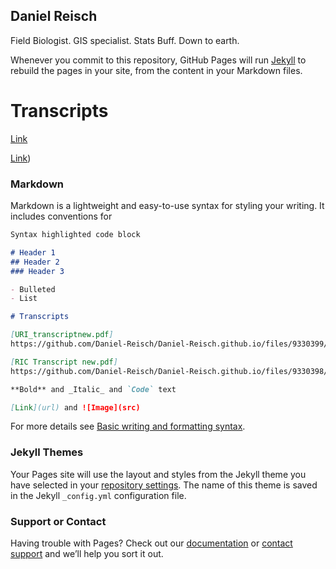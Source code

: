 ## Daniel Reisch

Field Biologist. GIS specialist. Stats Buff. Down to earth.



Whenever you commit to this repository, GitHub Pages will run [Jekyll](https://jekyllrb.com/) to rebuild the pages in your site, from the content in your Markdown files.

# Transcripts

[Link](https://github.com/Daniel-Reisch/Daniel-Reisch.github.io/files/9330399/URI_transcriptnew.pdf)


[Link](https://github.com/Daniel-Reisch/Daniel-Reisch.github.io/files/9330398/RIC.Transcript.new.pdf))

### Markdown

Markdown is a lightweight and easy-to-use syntax for styling your writing. It includes conventions for

```markdown
Syntax highlighted code block

# Header 1
## Header 2
### Header 3

- Bulleted
- List

# Transcripts

[URI_transcriptnew.pdf]
https://github.com/Daniel-Reisch/Daniel-Reisch.github.io/files/9330399/URI_transcriptnew.pdf

[RIC Transcript new.pdf]
https://github.com/Daniel-Reisch/Daniel-Reisch.github.io/files/9330398/RIC.Transcript.new.pdf

**Bold** and _Italic_ and `Code` text

[Link](url) and ![Image](src)
```

For more details see [Basic writing and formatting syntax](https://docs.github.com/en/github/writing-on-github/getting-started-with-writing-and-formatting-on-github/basic-writing-and-formatting-syntax).

### Jekyll Themes

Your Pages site will use the layout and styles from the Jekyll theme you have selected in your [repository settings](https://github.com/Daniel-Reisch/Daniel-Reisch.github.io/settings/pages). The name of this theme is saved in the Jekyll `_config.yml` configuration file.

### Support or Contact

Having trouble with Pages? Check out our [documentation](https://docs.github.com/categories/github-pages-basics/) or [contact support](https://support.github.com/contact) and we’ll help you sort it out.
